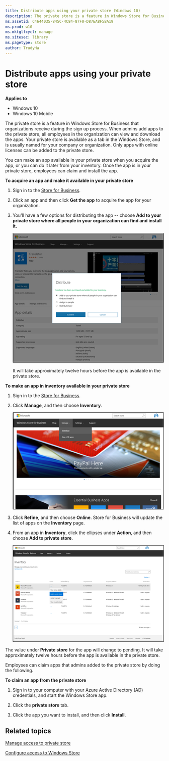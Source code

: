 ```yaml
---
title: Distribute apps using your private store (Windows 10)
description: The private store is a feature in Windows Store for Business that organizations receive during the sign up process.
ms.assetid: C4644035-845C-4C84-87F0-D87EA8F5BA19
ms.prod: w10
ms.mktglfcycl: manage
ms.sitesec: library
ms.pagetype: store
author: TrudyHa
---
```


# Distribute apps using your private store


**Applies to**

-   Windows 10
-   Windows 10 Mobile

The private store is a feature in Windows Store for Business that organizations receive during the sign up process. When admins add apps to the private store, all employees in the organization can view and download the apps. Your private store is available as a tab in the Windows Store, and is usually named for your company or organization. Only apps with online licenses can be added to the private store.

You can make an app available in your private store when you acquire the app, or you can do it later from your inventory. Once the app is in your private store, employees can claim and install the app.

**To acquire an app and make it available in your private store**

1.  Sign in to the [Store for Business](https://businessstore.microsoft.com).

2.  Click an app and then click **Get the app** to acquire the app for your organization.

3.  You'll have a few options for distributing the app -- choose **Add to your private store where all people in your organization can find and install it.**

    ![Image showing Distribute options for app in the Windows Store for Business.](images/wsfb-distribute.png)

    It will take approximately twelve hours before the app is available in the private store.

**To make an app in inventory available in your private store**

1.  Sign in to the [Store for Business](https://businessstore.microsoft.com).

2.  Click **Manage**, and then choose **Inventory**.

    ![Image showing Manage menu in Windows Store for Business.](images/wsfb-manageinventory.png)

3.  Click **Refine**, and then choose **Online**. Store for Business will update the list of apps on the **Inventory** page.

4.  From an app in **Inventory**, click the ellipses under **Action**, and then choose **Add to private store**.

    ![Image showing options from Action for each app in Inventory.](images/wsfb-inventoryaddprivatestore.png)

The value under **Private store** for the app will change to pending. It will take approximately twelve hours before the app is available in the private store.

Employees can claim apps that admins added to the private store by doing the following.

**To claim an app from the private store**

1.  Sign in to your computer with your Azure Active Directory (AD) credentials, and start the Windows Store app.

2.  Click the **private store** tab.

3.  Click the app you want to install, and then click **Install**.

## Related topics


[Manage access to private store](manage-access-to-private-store.md)

[Configure access to Windows Store](stop-employees-from-using-the-windows-store.md)

 

 





